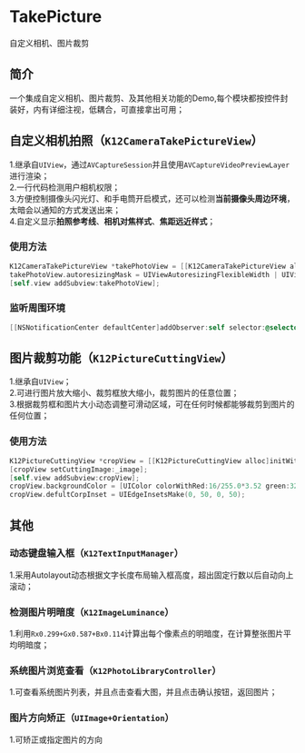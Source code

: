 # TakePicture
自定义相机、图片裁剪
## 简介
一个集成自定义相机、图片裁剪、及其他相关功能的Demo,每个模块都按控件封装好，内有详细注视，低耦合，可直接拿出可用；
## 自定义相机拍照（`K12CameraTakePictureView`）
1.继承自`UIView`，通过`AVCaptureSession`并且使用`AVCaptureVideoPreviewLayer`进行渲染；<br>
2.一行代码检测用户相机权限；<br>
3.方便控制摄像头闪光灯、和手电筒开启模式，还可以检测**当前摄像头周边环境**，太暗会以通知的方式发送出来；<br>
4.自定义显示**拍照参考线**、**相机对焦样式**、**焦距远近样式**；<br>
### 使用方法
```Objective-C
K12CameraTakePictureView *takePhotoView = [[K12CameraTakePictureView alloc]initWithFrame:self.view.bounds];
takePhotoView.autoresizingMask = UIViewAutoresizingFlexibleWidth | UIViewAutoresizingFlexibleHeight;
[self.view addSubview:takePhotoView];
```
### 监听周围环境
```Objective-C
[[NSNotificationCenter defaultCenter]addObserver:self selector:@selector(cameraTakePhotoViewAmbientDidChange:) name:K12CameraTakePictureViewAmbientDidChangeNotification object:takePhotoView];
```
## 图片裁剪功能（`K12PictureCuttingView`）
1.继承自`UIView`；<br>
2.可进行图片放大缩小、裁剪框放大缩小，裁剪图片的任意位置；<br>
3.根据裁剪框和图片大小动态调整可滑动区域，可在任何时候都能够裁剪到图片的任何位置；<br>
### 使用方法
```Objective-C
K12PictureCuttingView *cropView = [[K12PictureCuttingView alloc]initWithFrame:CGRectMake(0, 0, self.view.bounds.size.width, self.view.bounds.size.height-90)];
[cropView setCuttingImage:_image];
[self.view addSubview:cropView];
cropView.backgroundColor = [UIColor colorWithRed:16/255.0*3.52 green:32/255.0*3.52 blue:42/255.0*3.52 alpha:1.0];
cropView.defultCorpInset = UIEdgeInsetsMake(0, 50, 0, 50);
```
## 其他
### 动态键盘输入框（`K12TextInputManager`）
1.采用Autolayout动态根据文字长度布局输入框高度，超出固定行数以后自动向上滚动；
### 检测图片明暗度（`K12ImageLuminance`）
1.利用`Rx0.299+Gx0.587+Bx0.114`计算出每个像素点的明暗度，在计算整张图片平均明暗度；
### 系统图片浏览查看（`K12PhotoLibraryController`）
1.可查看系统图片列表，并且点击查看大图，并且点击确认按钮，返回图片；
### 图片方向矫正（`UIImage+Orientation`）
1.可矫正或指定图片的方向


